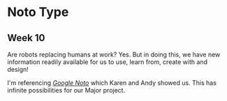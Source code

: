 # Noto Type 
## Week 10 

Are robots replacing humans at work? 
Yes. 
But in doing this, we have new information readily available for us to use, learn from, create with and design! 

I'm referencing [*Google Noto*](https://www.google.com/get/noto/) which Karen and Andy showed us. This has infinite possibilities for our Major project. 

